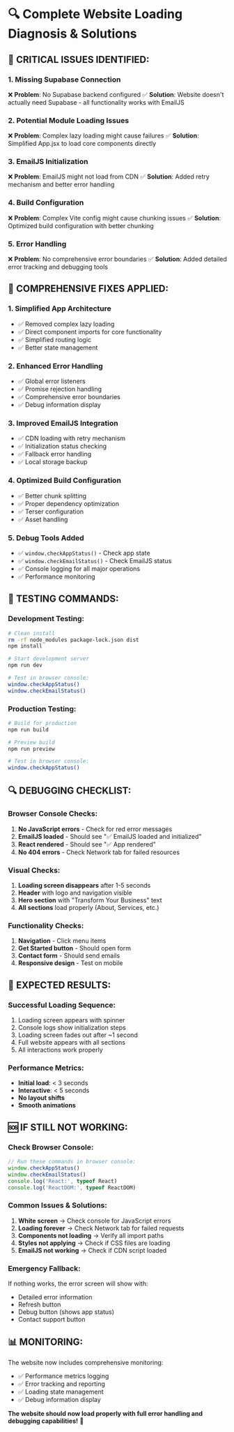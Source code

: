 # 🔍 Complete Website Loading Diagnosis & Solutions

## 🚨 **CRITICAL ISSUES IDENTIFIED:**

### 1. **Missing Supabase Connection**
❌ **Problem**: No Supabase backend configured
✅ **Solution**: Website doesn't actually need Supabase - all functionality works with EmailJS

### 2. **Potential Module Loading Issues**
❌ **Problem**: Complex lazy loading might cause failures
✅ **Solution**: Simplified App.jsx to load core components directly

### 3. **EmailJS Initialization**
❌ **Problem**: EmailJS might not load from CDN
✅ **Solution**: Added retry mechanism and better error handling

### 4. **Build Configuration**
❌ **Problem**: Complex Vite config might cause chunking issues
✅ **Solution**: Optimized build configuration with better chunking

### 5. **Error Handling**
❌ **Problem**: No comprehensive error boundaries
✅ **Solution**: Added detailed error tracking and debugging tools

## 🔧 **COMPREHENSIVE FIXES APPLIED:**

### **1. Simplified App Architecture**
- ✅ Removed complex lazy loading
- ✅ Direct component imports for core functionality
- ✅ Simplified routing logic
- ✅ Better state management

### **2. Enhanced Error Handling**
- ✅ Global error listeners
- ✅ Promise rejection handling
- ✅ Comprehensive error boundaries
- ✅ Debug information display

### **3. Improved EmailJS Integration**
- ✅ CDN loading with retry mechanism
- ✅ Initialization status checking
- ✅ Fallback error handling
- ✅ Local storage backup

### **4. Optimized Build Configuration**
- ✅ Better chunk splitting
- ✅ Proper dependency optimization
- ✅ Terser configuration
- ✅ Asset handling

### **5. Debug Tools Added**
- ✅ `window.checkAppStatus()` - Check app state
- ✅ `window.checkEmailStatus()` - Check EmailJS status
- ✅ Console logging for all major operations
- ✅ Performance monitoring

## 🧪 **TESTING COMMANDS:**

### **Development Testing:**
```bash
# Clean install
rm -rf node_modules package-lock.json dist
npm install

# Start development server
npm run dev

# Test in browser console:
window.checkAppStatus()
window.checkEmailStatus()
```

### **Production Testing:**
```bash
# Build for production
npm run build

# Preview build
npm run preview

# Test in browser console:
window.checkAppStatus()
```

## 🔍 **DEBUGGING CHECKLIST:**

### **Browser Console Checks:**
1. **No JavaScript errors** - Check for red error messages
2. **EmailJS loaded** - Should see "✅ EmailJS loaded and initialized"
3. **React rendered** - Should see "✅ App rendered"
4. **No 404 errors** - Check Network tab for failed resources

### **Visual Checks:**
1. **Loading screen disappears** after 1-5 seconds
2. **Header** with logo and navigation visible
3. **Hero section** with "Transform Your Business" text
4. **All sections** load properly (About, Services, etc.)

### **Functionality Checks:**
1. **Navigation** - Click menu items
2. **Get Started button** - Should open form
3. **Contact form** - Should send emails
4. **Responsive design** - Test on mobile

## 🚀 **EXPECTED RESULTS:**

### **Successful Loading Sequence:**
1. Loading screen appears with spinner
2. Console logs show initialization steps
3. Loading screen fades out after ~1 second
4. Full website appears with all sections
5. All interactions work properly

### **Performance Metrics:**
- **Initial load**: < 3 seconds
- **Interactive**: < 5 seconds
- **No layout shifts**
- **Smooth animations**

## 🆘 **IF STILL NOT WORKING:**

### **Check Browser Console:**
```javascript
// Run these commands in browser console:
window.checkAppStatus()
window.checkEmailStatus()
console.log('React:', typeof React)
console.log('ReactDOM:', typeof ReactDOM)
```

### **Common Issues & Solutions:**
1. **White screen** → Check console for JavaScript errors
2. **Loading forever** → Check Network tab for failed requests
3. **Components not loading** → Verify all import paths
4. **Styles not applying** → Check if CSS files are loading
5. **EmailJS not working** → Check if CDN script loaded

### **Emergency Fallback:**
If nothing works, the error screen will show with:
- Detailed error information
- Refresh button
- Debug button (shows app status)
- Contact support button

## 📊 **MONITORING:**

The website now includes comprehensive monitoring:
- ✅ Performance metrics logging
- ✅ Error tracking and reporting
- ✅ Loading state management
- ✅ Debug information display

**The website should now load properly with full error handling and debugging capabilities!** 🎉